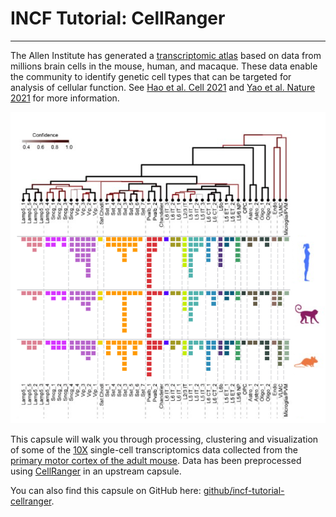 # INCF Tutorial: CellRanger

---

The Allen Institute has generated a [transcriptomic atlas](https://knowledge.brain-map.org/celltypes) based on data from millions brain cells in the mouse, human, and macaque. These data enable the community to identify genetic cell types that can be targeted for analysis of cellular function. See [Hao et al. Cell 2021](https://www.cell.com/cell/fulltext/S0092-8674(21)00583-3) and [Yao et al. Nature 2021](https://www.nature.com/articles/s41586-021-03500-8) for more information.

![Cell Type Taxonomy](images/cell_type_taxonomy.png)

This capsule will walk you through processing, clustering and visualization of some of the [10X](https://www.10xgenomics.com/) single-cell transcriptomics data collected from the [primary motor cortex of the adult mouse](https://knowledge.brain-map.org/celltypes/CCN202002013). Data has been preprocessed using [CellRanger](https://support.10xgenomics.com/single-cell-gene-expression/software/pipelines/latest/what-is-cell-ranger) in an upstream capsule.

You can also find this capsule on GitHub here: [github/incf-tutorial-cellranger](https://github.com/AllenNeuralDynamics/incf-tutorial-cellranger).
